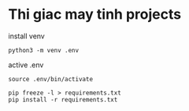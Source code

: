 # Thi giac may tinh projects

install venv
```
python3 -m venv .env
```

active .env
```
source .env/bin/activate
```
```
pip freeze -l > requirements.txt
pip install -r requirements.txt

```